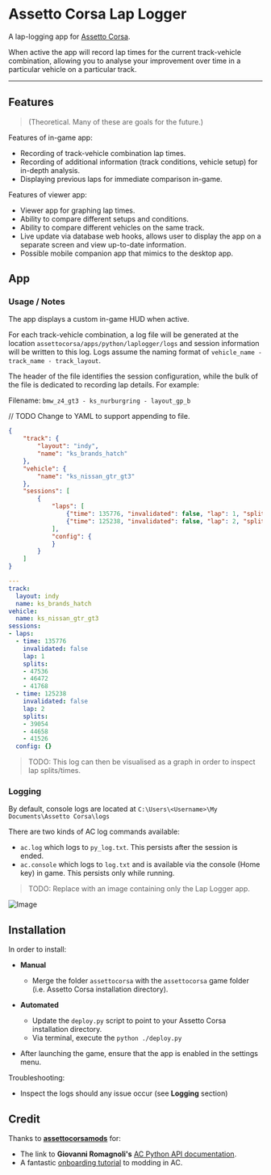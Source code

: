 # Assetto Corsa Lap Logger

A lap-logging app for [Assetto Corsa](https://www.assettocorsa.net/home-ac).

When active the app will record lap times for the current track-vehicle combination, allowing you to analyse your improvement over time in a particular vehicle on a particular track.

---

## Features

> (Theoretical. Many of these are goals for the future.)

Features of in-game app:

- Recording of track-vehicle combination lap times.
- Recording of additional information (track conditions, vehicle setup) for in-depth analysis.
- Displaying previous laps for immediate comparison in-game.

Features of viewer app:

- Viewer app for graphing lap times.
- Ability to compare different setups and conditions.
- Ability to compare different vehicles on the same track.
- Live update via database web hooks, allows user to display the app on a separate screen and view up-to-date information.
- Possible mobile companion app that mimics to the desktop app.

## App

### Usage / Notes

The app displays a custom in-game HUD when active.

For each track-vehicle combination, a log file will be generated at the location `assettocorsa/apps/python/laplogger/logs` and session information will be written to this log. Logs assume the naming format of `vehicle_name - track_name - track_layout`.

The header of the file identifies the session configuration, while the bulk of the file is dedicated to recording lap details. For example:

Filename: `bmw_z4_gt3 - ks_nurburgring - layout_gp_b`

// TODO Change to YAML to support appending to file.
```json
{
    "track": {
        "layout": "indy", 
        "name": "ks_brands_hatch"
    }, 
    "vehicle": {
        "name": "ks_nissan_gtr_gt3"
    },
    "sessions": [
        {
			"laps": [
				{"time": 135776, "invalidated": false, "lap": 1, "splits": [47536, 46472, 41768]},
				{"time": 125238, "invalidated": false, "lap": 2, "splits": [39054, 44658, 41526]}
			],
			"config": {
			}
		}
    ]
}
```

```yaml
---
track:
  layout: indy
  name: ks_brands_hatch
vehicle:
  name: ks_nissan_gtr_gt3
sessions:
- laps:
  - time: 135776
    invalidated: false
    lap: 1
    splits:
    - 47536
    - 46472
    - 41768
  - time: 125238
    invalidated: false
    lap: 2
    splits:
    - 39054
    - 44658
    - 41526
  config: {}
```

> TODO: This log can then be visualised as a graph in order to inspect lap splits/times.

### Logging

By default, console logs are located at `C:\Users\<Username>\My Documents\Assetto Corsa\logs`

There are two kinds of AC log commands available:

- `ac.log` which logs to `py_log.txt`. This persists after the session is ended.
- `ac.console` which logs to `log.txt` and is available via the console (Home key) in game. This persists only while running.

> TODO: Replace with an image containing only the Lap Logger app.

![Image](/Documentation/20190518203937-HUD.jpg)

## Installation

In order to install:

- **Manual**
  - Merge the folder `assettocorsa` with the `assettocorsa` game folder (i.e. Assetto Corsa installation directory).

- **Automated**
  - Update the `deploy.py` script to point to your Assetto Corsa installation directory.
  - Via terminal, execute the `python ./deploy.py`

- After launching the game, ensure that the app is enabled in the settings menu.

Troubleshooting:

- Inspect the logs should any issue occur (see **Logging** section)

## Credit

Thanks to [**assettocorsamods**](https://assettocorsamods.net) for:

- The link to **Giovanni Romagnoli's** [AC Python API documentation](https://assettocorsamods.net/threads/doc-python-doc.59/).
- A fantastic [onboarding tutorial](https://assettocorsamods.net/threads/getting-started-with-ac-app-developing.716/) to modding in AC.
